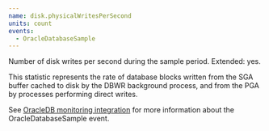 ```yaml
---
name: disk.physicalWritesPerSecond
units: count
events:
  - OracleDatabaseSample
---
```


Number of disk writes per second during the sample period. Extended: yes.

This statistic represents the rate of database blocks written from the SGA buffer cached to disk by the DBWR background process, and from the PGA by processes performing direct writes.

See [OracleDB monitoring integration](https://docs.newrelic.com/docs/integrations/host-integrations/host-integrations-list/oracledb-monitoring-integration) for more information about the OracleDatabaseSample event.